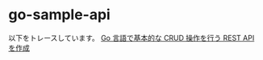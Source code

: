 # go-sample-api

以下をトレースしています。
[Go 言語で基本的な CRUD 操作を行う REST API を作成](https://dev.classmethod.jp/articles/go-sample-rest-api/)
